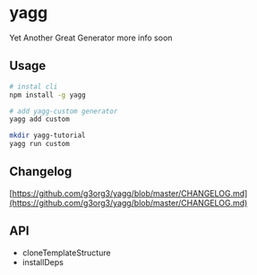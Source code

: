 # yagg
Yet Another Great Generator
more info soon

## Usage
```sh
# instal cli
npm install -g yagg

# add yagg-custom generator
yagg add custom

mkdir yagg-tutorial
yagg run custom
```

## Changelog
[https://github.com/g3org3/yagg/blob/master/CHANGELOG.md](https://github.com/g3org3/yagg/blob/master/CHANGELOG.md)

## API
* cloneTemplateStructure
* installDeps
